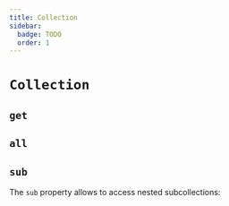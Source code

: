 ```yaml
---
title: Collection
sidebar:
  badge: TODO
  order: 1
---
```


# `Collection`

## `get`

## `all`

## `sub`

The `sub` property allows to access nested subcollections:
